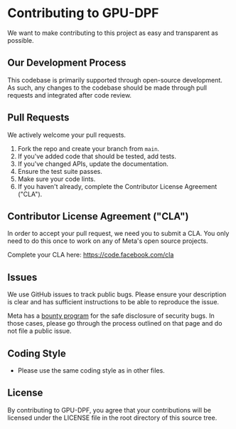 # Contributing to GPU-DPF
We want to make contributing to this project as easy and transparent as
possible.

## Our Development Process
This codebase is primarily supported through open-source development. As such, any changes to the codebase should be made through pull requests and integrated after code review.

## Pull Requests
We actively welcome your pull requests.

1. Fork the repo and create your branch from `main`.
2. If you've added code that should be tested, add tests.
3. If you've changed APIs, update the documentation.
4. Ensure the test suite passes.
5. Make sure your code lints.
6. If you haven't already, complete the Contributor License Agreement ("CLA").

## Contributor License Agreement ("CLA")
In order to accept your pull request, we need you to submit a CLA. You only need
to do this once to work on any of Meta's open source projects.

Complete your CLA here: <https://code.facebook.com/cla>

## Issues
We use GitHub issues to track public bugs. Please ensure your description is
clear and has sufficient instructions to be able to reproduce the issue.

Meta has a [bounty program](https://www.facebook.com/whitehat/) for the safe
disclosure of security bugs. In those cases, please go through the process
outlined on that page and do not file a public issue.

## Coding Style  
* Please use the same coding style as in other files.

## License
By contributing to GPU-DPF, you agree that your contributions will be licensed
under the LICENSE file in the root directory of this source tree.
